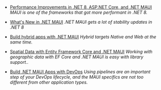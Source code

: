 - [Performance Improvements in .NET 8, ASP.NET Core, and .NET MAUI](Day%201/Performance%20Improvements%20in%20.NET%208,%20ASP.NET%20Core,%20and%20.NET%20MAUI.md)
  _MAUI is one of the frameworks that got more performant in .NET 8._
  
- [What's New in .NET MAUI](Day%201/What's%20New%20in%20.NET%20MAUI.md)
  _.NET MAUI gets a lot of stability updates in .NET 8_
  
- [Build hybrid apps with .NET MAUI](../Day%203/Build%20hybrid%20apps%20with%20.NET%20MAUI.md)
  _Hybrid targets Native and Web at the same time._
  
- [Spatial Data with Entity Framework Core and .NET MAUI](../Day%203/Spatial%20Data%20with%20Entity%20Framework%20Core%20and%20.NET%20MAUI.md)
  _Working with geographic data with EF Core and .NET MAUI is easy with library support.._

- [Build .NET MAUI Apps with DevOps](../Day%203/Build%20.NET%20MAUI%20Apps%20with%20DevOps.md)
_Using pipelines are an important step of your DevOps lifecycle, and the MAUI specifics are not too different from other application types._